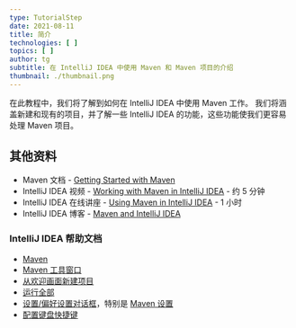 ```yaml
---
type: TutorialStep
date: 2021-08-11
title: 简介
technologies: [ ]
topics: [ ]
author: tg
subtitle: 在 IntelliJ IDEA 中使用 Maven 和 Maven 项目的介绍
thumbnail: ./thumbnail.png
---
```


在此教程中，我们将了解到如何在 IntelliJ IDEA 中使用 Maven 工作。 我们将涵盖新建和现有的项目，并了解一些 IntelliJ IDEA 的功能，这些功能使我们更容易处理 Maven 项目。

## 其他资料
- Maven 文档 - [Getting Started with Maven](https://maven.apache.org/guides/getting-started/maven-in-five-minutes.html)
- IntelliJ IDEA 视频 - [Working with Maven in IntelliJ IDEA](https://youtu.be/pt3uB0sd5kY) - 约 5 分钟
- IntelliJ IDEA 在线讲座 - [Using Maven in IntelliJ IDEA](https://youtu.be/D1sRK8JLCQ4) - 1 小时
- IntelliJ IDEA 博客 - [Maven and IntelliJ IDEA](https://blog.jetbrains.com/idea/2021/07/using-maven-in-intellij-idea/)

### IntelliJ IDEA 帮助文档
 - [Maven](https://www.jetbrains.com/help/idea/maven-support.html)
 - [Maven 工具窗口](https://www.jetbrains.com/help/idea/maven-projects-tool-window.html)
 - [从欢迎画面新建项目](https://www.jetbrains.com/help/idea/new-project-wizard.html)
 - [运行全部](https://www.jetbrains.com/help/idea/running-anything.html)
 - [设置/偏好设置对话框](https://www.jetbrains.com/help/idea/settings-preferences-dialog.html)，特别是 [Maven 设置](https://www.jetbrains.com/help/idea/maven.html)
 - [配置键盘快捷键](https://www.jetbrains.com/help/idea/configuring-keyboard-and-mouse-shortcuts.html#add-keyboard-shortcut)
